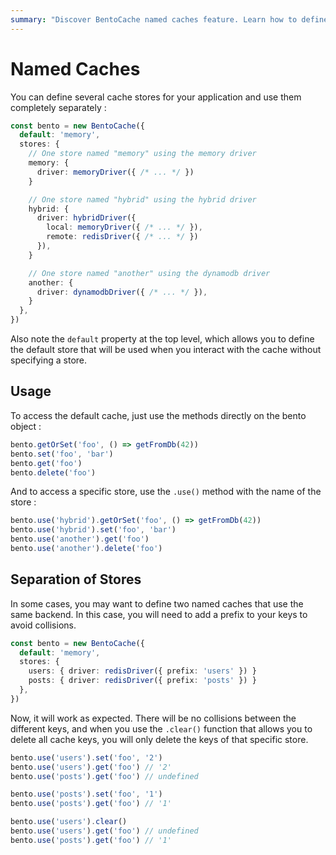 ```yaml
---
summary: "Discover BentoCache named caches feature. Learn how to define multiple cache stores in your application and use them distinctly"
---
```


# Named Caches

You can define several cache stores for your application and use them completely separately :

```ts
const bento = new BentoCache({
  default: 'memory',
  stores: {
    // One store named "memory" using the memory driver
    memory: {
      driver: memoryDriver({ /* ... */ })
    }

    // One store named "hybrid" using the hybrid driver
    hybrid: {
      driver: hybridDriver({
        local: memoryDriver({ /* ... */ }),
        remote: redisDriver({ /* ... */ })
      }),
    }

    // One store named "another" using the dynamodb driver
    another: {
      driver: dynamodbDriver({ /* ... */ }),
    }
  },
})
```

Also note the `default` property at the top level, which allows you to define the default store that will be used when you interact with the cache without specifying a store.

## Usage

To access the default cache, just use the methods directly on the bento object :

```ts
bento.getOrSet('foo', () => getFromDb(42))
bento.set('foo', 'bar')
bento.get('foo')
bento.delete('foo')
```

And to access a specific store, use the `.use()` method with the name of the store :

```ts
bento.use('hybrid').getOrSet('foo', () => getFromDb(42))
bento.use('hybrid').set('foo', 'bar')
bento.use('another').get('foo')
bento.use('another').delete('foo')
```

## Separation of Stores

In some cases, you may want to define two named caches that use the same backend. In this case, you will need to add a prefix to your keys to avoid collisions.

```ts
const bento = new BentoCache({
  default: 'memory',
  stores: {
    users: { driver: redisDriver({ prefix: 'users' }) }
    posts: { driver: redisDriver({ prefix: 'posts' }) }
  },
})
```

Now, it will work as expected. There will be no collisions between the different keys, and when you use the `.clear()` function that allows you to delete all cache keys, you will only delete the keys of that specific store.

```ts
bento.use('users').set('foo', '2')
bento.use('users').get('foo') // '2'
bento.use('posts').get('foo') // undefined

bento.use('posts').set('foo', '1')
bento.use('posts').get('foo') // '1'

bento.use('users').clear()
bento.use('users').get('foo') // undefined
bento.use('posts').get('foo') // '1'
```
